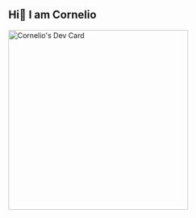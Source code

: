 ## Hi👋 I am Cornelio
<a href="https://app.daily.dev/timex29"><img src="https://api.daily.dev/devcards/v2/3xDAstONwIZcq77UsiHxP.png?type=default&r=zjg" width="356" alt="Cornelio's Dev Card"/></a>
<!--
**Timex29/Timex29** is a ✨ _special_ ✨ repository because its `README.md` (this file) appears on your GitHub profile.

Here are some ideas to get you started:

- 🔭 I’m currently working on ...
- 🌱 I’m currently learning ...
- 👯 I’m looking to collaborate on ...
- 🤔 I’m looking for help with ...
- 💬 Ask me about ...
- 📫 How to reach me: ...
- 😄 Pronouns: ...
- ⚡ Fun fact: ...
-->
